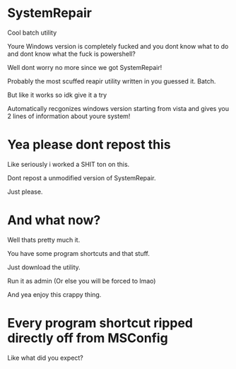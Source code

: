 # SystemRepair
Cool batch utility


Youre Windows version is completely fucked and you dont know what to do and dont know what the fuck is powershell?

Well dont worry no more since we got SystemRepair!

Probably the most scuffed reapir utility written in you guessed it. Batch.

But like it works so idk give it a try


Automatically recgonizes windows version starting from vista and gives you 2 lines of information about youre system!

# Yea please dont repost this

Like seriously i worked a SHIT ton on this.

Dont repost a unmodified version of SystemRepair.


Just please.

# And what now?

Well thats pretty much it. 

You have some program shortcuts and that stuff.

Just download the utility.


Run it as admin (Or else you will be forced to lmao)

And yea enjoy this crappy thing.

# Every program shortcut ripped directly off from MSConfig


Like what did you expect?
